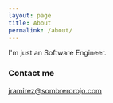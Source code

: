 ```yaml
---
layout: page
title: About
permalink: /about/
---
```


I'm just an Software Engineer.

### Contact me

[jramirez@sombrerorojo.com](mailto:jramirez@sombrerorojo.com)
